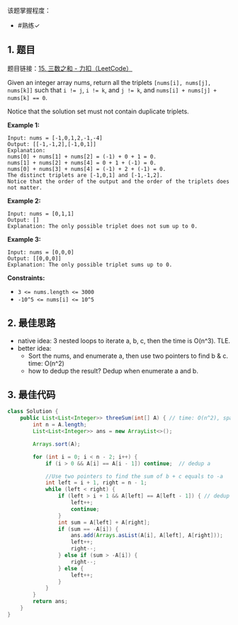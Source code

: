 
该题掌握程度：
- #熟练✓

## 1. 题目
题目链接：[15. 三数之和 - 力扣（LeetCode）](https://leetcode.cn/problems/3sum/)

Given an integer array nums, return all the triplets `[nums[i], nums[j], nums[k]]` such that `i != j`, `i != k`, and `j != k`, and `nums[i] + nums[j] + nums[k] == 0`.

Notice that the solution set must not contain duplicate triplets.



**Example 1:**

```
Input: nums = [-1,0,1,2,-1,-4]
Output: [[-1,-1,2],[-1,0,1]]
Explanation:
nums[0] + nums[1] + nums[2] = (-1) + 0 + 1 = 0.
nums[1] + nums[2] + nums[4] = 0 + 1 + (-1) = 0.
nums[0] + nums[3] + nums[4] = (-1) + 2 + (-1) = 0.
The distinct triplets are [-1,0,1] and [-1,-1,2].
Notice that the order of the output and the order of the triplets does not matter.
```

**Example 2:**

```
Input: nums = [0,1,1]
Output: []
Explanation: The only possible triplet does not sum up to 0.
```

**Example 3:**

```
Input: nums = [0,0,0]
Output: [[0,0,0]]
Explanation: The only possible triplet sums up to 0.
```



**Constraints:**

- `3 <= nums.length <= 3000`
- `-10^5 <= nums[i] <= 10^5`

## 2. 最佳思路

- native idea: 3 nested loops to iterate a, b, c, then the time is O(n^3). TLE.
- better idea:
	- Sort the nums, and enumerate a, then use two pointers to find b & c. time: O(n^2)
	- how to dedup the result? Dedup when enumerate a and b.




## 3. 最佳代码

```java
class Solution {
    public List<List<Integer>> threeSum(int[] A) { // time: O(n^2), space: O(1) if the sort uses heap sort.
        int n = A.length;
        List<List<Integer>> ans = new ArrayList<>();

        Arrays.sort(A);

        for (int i = 0; i < n - 2; i++) {
            if (i > 0 && A[i] == A[i - 1]) continue;  // dedup a

            //Use two pointers to find the sum of b + c equals to -a
            int left = i + 1, right = n - 1;
            while (left < right) {
                if (left > i + 1 && A[left] == A[left - 1]) { // dedup b
                    left++;
                    continue;
                }
                int sum = A[left] + A[right];
                if (sum == -A[i]) {
                    ans.add(Arrays.asList(A[i], A[left], A[right]));
                    left++;
                    right--;
                } else if (sum > -A[i]) {
                    right--;
                } else {
                    left++;
                }
            }
        }
        return ans;
    }
}
```

